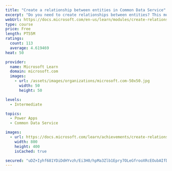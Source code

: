 ```yaml
---
title: "Create a relationship between entities in Common Data Service"
excerpt: "Do you need to create relationships between entities? This module will show how and why you can separate data into entities and how to relate between entities to build complex and robust business solutions. It will also explain the different kinds of relationships that you can define between entities in Common Data Service."
webUrl: https://docs.microsoft.com/en-us/learn/modules/create-relationship-between-cds-entities/
type: course
price: Free
length: PT55M
ratings:
  count: 113
  average: 4.619469
heat: 50

provider:
  name: Microsoft Learn
  domain: microsoft.com
  images:
    - url: /assets/images/organizations/microsoft.com-50x50.jpg
      width: 50
      height: 50

levels:
  - Intermediate

topics:
  - Power Apps
  - Common Data Service

images:
  - url: https://docs.microsoft.com/learn/achievements/create-relationship-between-cds-entities-social.png
    width: 800
    height: 400
    isCached: true

secured: "uDZ+Iyhf681YDiDdHYvzh/Ei3H0/hpMa3Zlb1Epry7OLeGfrooXRcEOubAIfDjog4FGWwz3GLG/3mCt/D+ybCmoiRHJIWqm71oABGbadHRPU5KoG9FFyiJXzQHCwrWnpO5EcnrrMP6dIzC17rz//IjwFVW66c+u8+GonUZUWB0RkTVAMloXKXOsKjLHIn7y6Nd07PdLBEhEi8+baCXciVx/P+QZLRMefTmRaU2FzJZHI+VkJdbztU7LgLQ9BLgdcfNp0lWmo5HWSTgBWtwf/cR//wIjgY5rCbpmZgYZNvgcbGr03VGbVQZuUTYyPMN9K8dWfo1PtlgUHHMdR51PpHoasufxZQfMDKRFj/mFjT3AS/EzlFJJZwCkktq7EKAIdD4Yyp+E+ZbjFZjpi3cdBZDSPGk9dySWoQZgezXH1JHI=;0XJqH50Mz7OD0KDsNa4cSA=="
---
```


